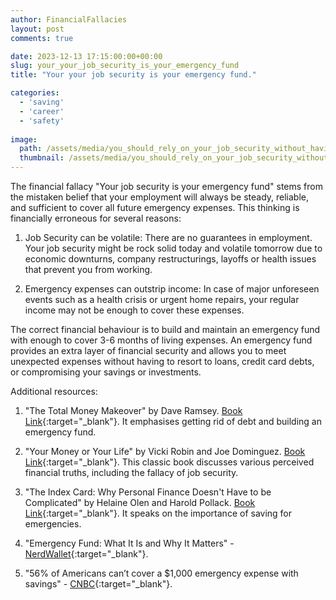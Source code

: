 ```yaml
---
author: FinancialFallacies
layout: post
comments: true

date: 2023-12-13 17:15:00:00+00:00  
slug: your_your_job_security_is_your_emergency_fund
title: "Your your job security is your emergency fund."

categories:
  - 'saving'
  - 'career'
  - 'safety'
  
image:
  path: /assets/media/you_should_rely_on_your_job_security_without_having_an_emergency_fund.jpg
  thumbnail: /assets/media/you_should_rely_on_your_job_security_without_having_an_emergency_fund.jpg
---
```


The financial fallacy "Your job security is your emergency fund" stems from the mistaken belief that your employment will always be steady, reliable, and sufficient to cover all future emergency expenses. This thinking is financially erroneous for several reasons:

1. Job Security can be volatile: There are no guarantees in employment. Your job security might be rock solid today and volatile tomorrow due to economic downturns, company restructurings, layoffs or health issues that prevent you from working.

2. Emergency expenses can outstrip income: In case of major unforeseen events such as a health crisis or urgent home repairs, your regular income may not be enough to cover these expenses.

The correct financial behaviour is to build and maintain an emergency fund with enough to cover 3-6 months of living expenses. An emergency fund provides an extra layer of financial security and allows you to meet unexpected expenses without having to resort to loans, credit card debts, or compromising your savings or investments.

Additional resources:

1. "The Total Money Makeover" by Dave Ramsey. [Book Link](https://www.amazon.com/Total-Money-Makeover-Classic-Financial/dp/1595555277/ref=nosim?tag=financialfall-20){:target="_blank"}. It emphasises getting rid of debt and building an emergency fund.
   
2. "Your Money or Your Life" by Vicki Robin and Joe Dominguez. [Book Link](https://www.amazon.com/Your-Money-Life-Transforming-Relationship/dp/0143115766/ref=nosim?tag=financialfall-20){:target="_blank"}. This classic book discusses various perceived financial truths, including the fallacy of job security.
   
3. "The Index Card: Why Personal Finance Doesn't Have to be Complicated" by Helaine Olen and Harold Pollack. [Book Link](https://www.amazon.com/Index-Card-Personal-Finance-Complicated/dp/1591847680/ref=nosim?tag=financialfall-20){:target="_blank"}. It speaks on the importance of saving for emergencies.
   
4. "Emergency Fund: What It Is and Why It Matters" - [NerdWallet](https://www.nerdwallet.com/article/banking/emergency-fund-why-it-matters){:target="_blank"}.
   
5. "56% of Americans can’t cover a $1,000 emergency expense with savings" - [CNBC](https://www.cnbc.com/2022/01/19/56percent-of-americans-cant-cover-a-1000-emergency-expense-with-savings.html){:target="_blank"}.
   